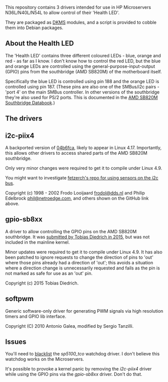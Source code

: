 This repository contains 3 drivers intended for use in HP Microservers N36L/N40L/N54L to allow control of their 'Health LED'.

They are packaged as [DKMS](https://en.wikipedia.org/wiki/Dynamic_Kernel_Module_Support) modules, and a script is provided to cobble them into Debian packages.

## About the Health LED
The 'Health LED' contains three different coloured LEDs - blue, orange and red - as far as I know.
I don't know how to control the red LED, but the blue and orange LEDs are 
controlled using the general-purpose-input-output (GPIO) pins from the southbridge (AMD SB820M) of the motherboard itself.

Specifically the blue LED is controlled using pin 188 and the orange LED is controlled using pin 187. 
(These pins are also one of the SMBus/i2c pairs - 'port 4' on the main SMBus controller. 
In other versions of the southbridge they're also used for PS/2 ports. This is documented in the [AMD SB820M Southbridge Databook](https://support.amd.com/TechDocs/47283.pdf).)

## The drivers

## i2c-piix4
A backported version of [04b6fca](https://github.com/torvalds/linux/commit/04b6fcaba346e1ce76321ba9b0fd549da4c37ac2), likely to appear in Linux 4.17. Importantly, this allows other drivers to access shared parts of the AMD SB820M southbridge.

Only very minor changes were required to get it to compile under Linux 4.9.

You might want to investigate [fetzerch's repo for using sensors on the i2c bus](https://github.com/fetzerch/hp-n54l-drivers).

Copyright (c) 1998 - 2002 Frodo Looijaard <frodol@dds.nl> and Philip Edelbrock <phil@netroedge.com>, and others shown on the GitHub link above.

## gpio-sb8xx
A driver to allow controlling the GPIO pins on the AMD SB820M southbridge. It was [submitted by Tobias Diedrich in 2015](https://patchwork.kernel.org/patch/6651771/), but was not included in the mainline kernel.

Minor updates were required to get it to compile under Linux 4.9. It has also been patched to ignore requests to change the direction of pins to 'out' where those pins already had a direction of 'out'; this avoids a situation where a direction change is unnecessarily requested and fails as the pin is not marked as safe for use as an 'out' pin.

Copyright (c) 2015 Tobias Diedrich.

## softpwm
Generic software-only driver for generating PWM signals via high resolution timers and GPIO lib interface.

Copyright (C) 2010 Antonio Galea, modified by Sergio Tanzilli.

## Issues
You'll need to [blacklist](https://wiki.debian.org/KernelModuleBlacklisting) the *sp5100_tco* watchdog driver. I don't believe this watchdog works on the Microservers.

It's possible to provoke a kernel panic by removing the *i2c-piix4* driver while using the GPIO pins via the *gpio-sb8xx* driver. Don't do that.
